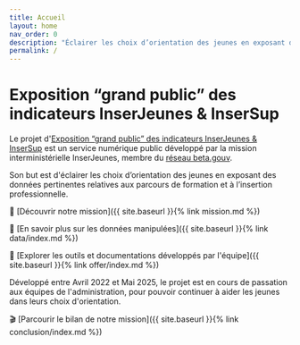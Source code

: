 ```yaml
---
title: Accueil
layout: home
nav_order: 0
description: "Éclairer les choix d’orientation des jeunes en exposant des données pertinentes relatives aux parcours de formation et à l’insertion professionnelle."
permalink: /
---
```


# Exposition “grand public” des indicateurs InserJeunes & InserSup

Le projet d'[Exposition “grand public” des indicateurs InserJeunes & InserSup](https://beta.gouv.fr/startups/exposition-ij.html) est un service numérique public développé par la mission interministérielle InserJeunes, membre du [réseau beta.gouv](https://beta.gouv.fr/).

Son but est d'éclairer les choix d’orientation des jeunes en exposant des données pertinentes relatives aux parcours de formation et à l’insertion professionnelle.

🎯 [Découvrir notre mission]({{ site.baseurl }}{% link mission.md %})

💾 [En savoir plus sur les données manipulées]({{ site.baseurl }}{% link data/index.md %})

🔌 [Explorer les outils et documentations développés par l'équipe]({{ site.baseurl }}{% link offer/index.md %})

Développé entre Avril 2022 et Mai 2025, le projet est en cours de passation aux équipes de l'administration, pour pouvoir continuer à aider les jeunes dans leurs choix d'orientation.

🎬 [Parcourir le bilan de notre mission]({{ site.baseurl }}{% link conclusion/index.md %})